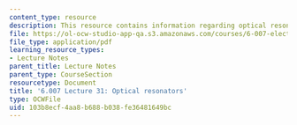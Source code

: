 ```yaml
---
content_type: resource
description: This resource contains information regarding optical resonators.
file: https://ol-ocw-studio-app-qa.s3.amazonaws.com/courses/6-007-electromagnetic-energy-from-motors-to-lasers-spring-2011/103b8ecf4aa8b688b038fe36481649bc_MIT6_007S11_lec31.pdf
file_type: application/pdf
learning_resource_types:
- Lecture Notes
parent_title: Lecture Notes
parent_type: CourseSection
resourcetype: Document
title: '6.007 Lecture 31: Optical resonators'
type: OCWFile
uid: 103b8ecf-4aa8-b688-b038-fe36481649bc
---
```

